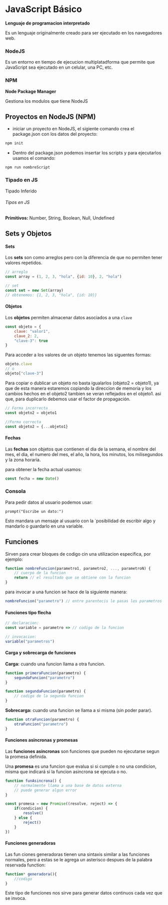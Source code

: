 # JavaScript Básico

**Lenguaje de programacion interpretado**

Es un lenguaje originalmente creado para ser ejecutado en los navegadores web.


### NodeJS

Es un entorno en tiempo de ejecucion multiplatadforma que permite que JavaScript sea ejecutado en un celular, una PC, etc.


### NPM

__Node Package Manager__

Gestiona los modulos que tiene NodeJS


## Proyectos en NodeJS (NPM)

- iniciar un proyecto en NodeJS, el sigiente comando crea el package.json con los datos del proyecto:
```cmd
npm init
```

- Dentro del package.json podemos insertar los scripts y para ejecutarlos usamos el comando:

```
npm run nombreScript
```

### Tipado en JS

Tipado Inferido

###### Tipos en JS

__Primitivos:__ Number, String, Boolean, Null, Undefined


## Sets y Objetos

#### Sets

Los **sets** son como arreglos pero con la diferencia de que no permiten tener valores repetidos.

```JavaScript
// arreglo
const array = (1, 2, 3, "hola", {id: 10}, 2, "hola")

// set
const set = new Set(array)
// obtenemos: {1, 2, 3, "hola", {id: 10}}
```


#### Objetos

Los **objetos** permiten almacenar datos asociados a una `clave`

```JavaScript
const objeto = {
    clave: "valor1",
    clave_2: 2,
    "clave-3": true
}
```

Para acceder a los valores de un objeto tenemos las siguentes formas:

```JavaScript
objeto.clave
// o
objeto["clave-3"]
```

Para copiar o dublicar un objeto no basta igualarlos (objeto2 = objeto1), ya que de esta manera estaremos copiando la direccion de memoria y los cambios hechos en el objeto2 tambien se veran reflejados en el objeto1. asi que, para duplicarlo debemos usar el factor de propagación.

```JavaScript
// Forma incorrecta
const objeto2 = objeto1

//Forma correcta
const objeto2 = {...objeto1}
```


#### Fechas

Las **fechas** son objetos que contienen el dia de la semana, el nombre del mes, el dia, el numero del mes, el año, la hora, los minutos, los milisegundos y la zona horaria.

para obtener la fecha actual usamos:
```JavaScript
const fecha = new Date()
```



### Consola

Para pedir datos al usuario podemos usar:

```
prompt("Escribe un dato:")
```

Esto mandara un mensaje al usuario con la ´posibilidad de escribir algo y mandarlo o guardarlo en una variable.



## Funciones

Sirven para crear bloques de codigo cin una utilizacion especifica, por ejemplo:

```JavaScript
function nombreFuncion(parametro1, parametro2, ..., parametroN) {
    // cuerpo de la funcion
    return // el resultado que se obtiene con la funcion
}
```

para invocar a una funcion se hace de la siguiente manera:

```JavaScript
nombreFuncion("parametro") // entre parentecis le pasas los parametros
```


#### Funciones tipo flecha

```JavaScript
// declaracion:
const variable = parametro => // codigo de la funcion

// invocacion:
variable("parametros")
```

#### Carga y sobrecarga de funciones

**Carga:** cuando una funcion llama a otra funcion.
```JavaScript
function primeraFuncion(parametro) {
    segundaFuncion("parametro")
}

function segundaFuncion(parametro) {
    // codigo de la segunda funcion
}
```

**Sobrecarga:** cuando una funcion se llama a si misma (sin poder parar).
```JavaScript
function otraFuncion(parametro) {
    otraFuncion("parametro")
}
```


#### Funciones asincronas y promesas

Las **funciones asincronas** son funciones que pueden no ejecutarse segun la promesa definida.

Una **promesa** es una funcion que evalua si si cumple o no una condicion, misma que indicará si la funcion asincrona se ejecuta o no.

```JavaScript
function funAsincrona() {
    // normalmente llama a una base de datos externa
    // puede generar algun error
}

const promesa = new Promise((resolve, reject) => {
    if(condicion) {
        resolve()
    } else {
        reject()
    }
})
```


#### Funciones generadoras

Las fun ciones generadoras tienen una sintaxis similar a las funciones normales, pero a estas se le agrega un asterisco despues de la palabra reservada function:
```JavaScript
function* generadora(){
    //codigo
}
```

Este tipo de funciones nos sirve para generar datos continuos cada vez que se invoca.